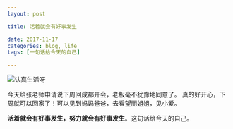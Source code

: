 ```yaml
---
layout: post

title: 活着就会有好事发生

date: 2017-11-17
categories: blog, life
tags: [一句话给今天的自己]

---
```


![认真生活呀](https://wx2.sinaimg.cn/mw690/4c0138e2gy1fkmlsth028j20jg0tkdor.jpg)

今天给张老师申请说下周回成都开会，老板毫不犹豫地同意了。
真的好开心，下周就可以回家了！可以见到妈妈爸爸，去看望丽姐姐，见小爱。

**活着就会有好事发生，努力就会有好事发生**。这句话给今天的自己。